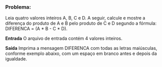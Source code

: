 ### Problema:

Leia quatro valores inteiros A, B, C e D. A seguir, calcule e mostre a diferença do produto de A e B pelo produto de C e D segundo a fórmula: DIFERENCA = (A * B - C * D).

**Entrada**
O arquivo de entrada contém 4 valores inteiros.

**Saída**
Imprima a mensagem DIFERENCA com todas as letras maiúsculas, conforme exemplo abaixo, com um espaço em branco antes e depois da igualdade.